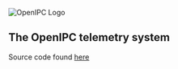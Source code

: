 ![OpenIPC Logo](https://cdn.themactep.com/images/logo_openipc.png)

## The OpenIPC telemetry system

Source code found [here](https://github.com/OpenIPC/telemetry)
